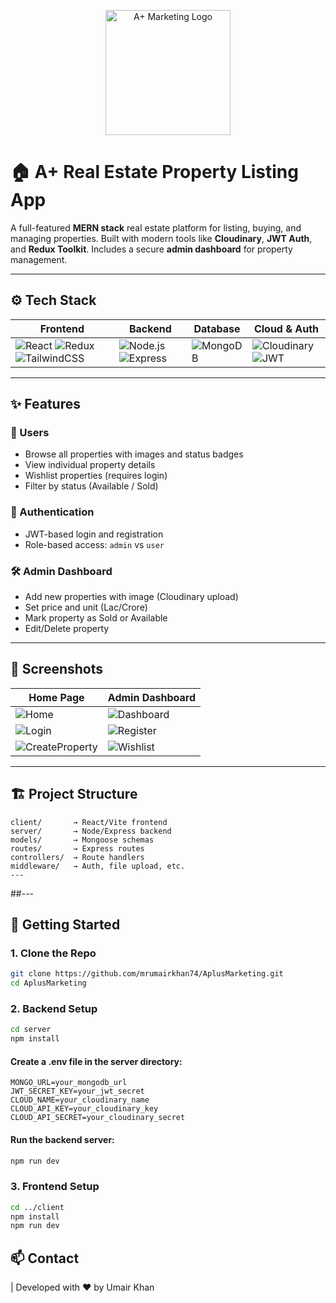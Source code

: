 <p align="center">
  <img src="https://res.cloudinary.com/mrumairkhan74/image/upload/v1750613892/A_logo_iw0zej.png" alt="A+ Marketing Logo" width="200"/>
</p>

# 🏠 A+ Real Estate Property Listing App

A full-featured **MERN stack** real estate platform for listing, buying, and managing properties. Built with modern tools like **Cloudinary**, **JWT Auth**, and **Redux Toolkit**. Includes a secure **admin dashboard** for property management.

---

## ⚙️ Tech Stack

| Frontend | Backend | Database | Cloud & Auth |
|----------|---------|----------|---------------|
| ![React](https://img.shields.io/badge/React-20232A?style=for-the-badge&logo=react&logoColor=61DAFB) ![Redux](https://img.shields.io/badge/Redux-593d88?style=for-the-badge&logo=redux&logoColor=white) ![TailwindCSS](https://img.shields.io/badge/TailwindCSS-0ea5e9?style=for-the-badge&logo=tailwindcss&logoColor=white) | ![Node.js](https://img.shields.io/badge/Node.js-339933?style=for-the-badge&logo=nodedotjs&logoColor=white) ![Express](https://img.shields.io/badge/Express.js-404d59?style=for-the-badge) | ![MongoDB](https://img.shields.io/badge/MongoDB-4EA94B?style=for-the-badge&logo=mongodb&logoColor=white) | ![Cloudinary](https://img.shields.io/badge/Cloudinary-3448C5?style=for-the-badge&logo=cloudinary&logoColor=white) ![JWT](https://img.shields.io/badge/JWT-black?style=for-the-badge&logo=JSON%20web%20tokens) |

---

## ✨ Features

### 👥 Users
- Browse all properties with images and status badges
- View individual property details
- Wishlist properties (requires login)
- Filter by status (Available / Sold)

### 🔐 Authentication
- JWT-based login and registration
- Role-based access: `admin` vs `user`

### 🛠 Admin Dashboard
- Add new properties with image (Cloudinary upload)
- Set price and unit (Lac/Crore)
- Mark property as Sold or Available
- Edit/Delete property

---

## 📸 Screenshots

| Home Page | Admin Dashboard |
|-----------|-----------------|
| ![Home](https://res.cloudinary.com/mrumairkhan74/image/upload/v1750672236/A_1_bcd0x2.png) | ![Dashboard](https://res.cloudinary.com/mrumairkhan74/image/upload/v1750672235/A_6_qm4u7i.png) 
| ![Login](https://res.cloudinary.com/mrumairkhan74/image/upload/v1750672235/A_2_pwuikf.png) | ![Register](https://res.cloudinary.com/mrumairkhan74/image/upload/v1750672235/A_3_m8yje6.png) 
| ![CreateProperty](https://res.cloudinary.com/mrumairkhan74/image/upload/v1750672235/A_7_na1wva.png) | ![Wishlist](https://res.cloudinary.com/mrumairkhan74/image/upload/v1750672235/A_8_spba9y.png)
---


## 🏗️ Project Structure
```pgsql
client/       → React/Vite frontend
server/       → Node/Express backend
models/       → Mongoose schemas
routes/       → Express routes
controllers/  → Route handlers
middleware/   → Auth, file upload, etc.
---
```
##---

## 🚀 Getting Started

### 1. Clone the Repo

```bash
git clone https://github.com/mrumairkhan74/AplusMarketing.git
cd AplusMarketing
```
### 2. Backend Setup
```bash
cd server
npm install
```
#### Create a .env file in the server directory:
```env
MONGO_URL=your_mongodb_url
JWT_SECRET_KEY=your_jwt_secret
CLOUD_NAME=your_cloudinary_name
CLOUD_API_KEY=your_cloudinary_key
CLOUD_API_SECRET=your_cloudinary_secret
```
#### Run the backend server:
```bash
npm run dev
```

### 3. Frontend Setup
```bash
cd ../client
npm install
npm run dev
```

## 📫 Contact
| Developed with ❤️ by  Umair Khan

